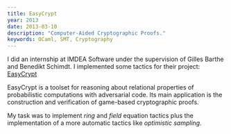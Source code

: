 ```yaml
---
title: EasyCrypt
year: 2013
date: 2013-03-10
description: "Computer-Aided Cryptographic Proofs."
keywords: OCaml, SMT, Cryptography
---
```


I did an internship at IMDEA Software under the supervision of Gilles Barthe and Benedikt Schimdt.
I implemented some tactics for their project: [EasyCrypt](https://github.com/EasyCrypt/easycrypt)

EasyCrypt is a toolset for reasoning about relational properties of
probabilistic computations with adversarial code. Its main application is the
construction and verification of game-based cryptographic proofs.

My task was to implement *ring* and *field* equation tactics plus the
implementation of a more automatic tactics like *optimistic sampling*.
